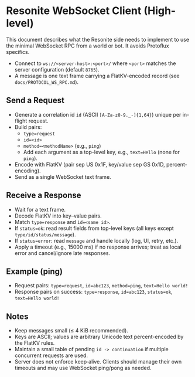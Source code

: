 # Resonite WebSocket Client (High-level)

This document describes what the Resonite side needs to implement to use the minimal WebSocket RPC from a world or bot. It avoids Protoflux specifics.

- Connect to `ws://<server-host>:<port>/` where `<port>` matches the server configuration (default `8765`).
- A message is one text frame carrying a FlatKV-encoded record (see `docs/PROTOCOL_WS_RPC.md`).

## Send a Request

- Generate a correlation id `id` (ASCII `[A-Za-z0-9._-]{1,64}`) unique per in-flight request.
- Build pairs:
  - `type=request`
  - `id=<id>`
  - `method=<methodName>` (e.g., `ping`)
  - Add each argument as a top-level key, e.g., `text=Hello` (none for `ping`).
- Encode with FlatKV (pair sep US 0x1F, key/value sep GS 0x1D, percent-encoding).
- Send as a single WebSocket text frame.

## Receive a Response

- Wait for a text frame.
- Decode FlatKV into key–value pairs.
- Match `type=response` and `id=<same id>`.
- If `status=ok`: read result fields from top-level keys (all keys except `type/id/status/message`).
- If `status=error`: read `message` and handle locally (log, UI, retry, etc.).
- Apply a timeout (e.g., 15000 ms) if no response arrives; treat as local error and cancel/ignore late responses.

## Example (ping)

- Request pairs: `type=request`, `id=abc123`, `method=ping`, `text=Hello world!`
- Response pairs on success: `type=response`, `id=abc123`, `status=ok`, `text=Hello world!`

## Notes

- Keep messages small (≤ 4 KiB recommended).
- Keys are ASCII; values are arbitrary Unicode text percent-encoded by the FlatKV rules.
- Maintain a small table of pending `id -> continuation` if multiple concurrent requests are used.
- Server does not enforce keep‑alive. Clients should manage their own timeouts and may use WebSocket ping/pong as needed.
